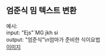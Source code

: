 ## 엄준식 밈 텍스트 변환

예시: \
input: "Ejs"`MG jkh si\
output: "엄준식"\n엄마가 준비한 식이요법\
[이미지](https://user-images.githubusercontent.com/84012697/202564692-ff876896-a8d3-4887-a4de-c0cfba923e61.PNG)

